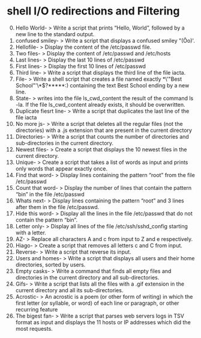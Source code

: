 # shell I/O redirections and Filtering
0. Hello World- > Write a script that prints “Hello, World”, followed by a new line to the standard output.
1. confused smiley- > Write a script that displays a confused smiley "(Ôo)'.
2. Hellofile- > Display the content of the /etc/passwd file.
3. Two files- > Display the content of /etc/passwd and /etc/hosts
4. Last lines- > Display the last 10 lines of /etc/passwd
5. First lines- > Display the first 10 lines of /etc/passwd
6. Third line- > Write a script that displays the third line of the file iacta.
7. File- > Write a shell script that creates a file named exactly \*\\'"Best School"\'\\*$\?\*\*\*\*\*:) containing the text Best School ending by a new line.
8. State- > writes into the file ls_cwd_content the result of the command ls -la. If the file ls_cwd_content already exists, it should be overwritten.
9. Duplicate fiesrt line- > Write a script that duplicates the last line of the file iacta
10. No more js- > Write a script that deletes all the regular files (not the directories) with a .js extension that are present in the current directory
11. Directories- > Write a script that counts the number of directories and sub-directories in the current directory.
12. Newest files- > Create a script that displays the 10 newest files in the current directory.
13. Unique- > Create a script that takes a list of words as input and prints only words that appear exactly once.
14. Find that word- > Display lines containing the pattern “root” from the file /etc/passwd
15. Count that word- > Display the number of lines that contain the pattern “bin” in the file /etc/passwd
16. Whats next- > Display lines containing the pattern “root” and 3 lines after them in the file /etc/passwd.
17. Hide this word- > Display all the lines in the file /etc/passwd that do not contain the pattern “bin”.
18. Letter only- > Display all lines of the file /etc/ssh/sshd_config starting with a letter.
19. AZ- > Replace all characters A and c from input to Z and e respectively.
20. Hiago- > Create a script that removes all letters c and C from input.
21. Reverse- > Write a script that reverse its input.
22. Users and homes- > Write a script that displays all users and their home directories, sorted by users.
23. Empty casks- > Write a command that finds all empty files and directories in the current directory and all sub-directories.
24. Gifs- > Write a script that lists all the files with a .gif extension in the current directory and all its sub-directories.
25. Acrostic- > An acrostic is a poem (or other form of writing) in which the first letter (or syllable, or word) of each line or paragraph, or other recurring feature
26. The bigest fan- > Write a script that parses web servers logs in TSV format as input and displays the 11 hosts or IP addresses which did the most requests.
